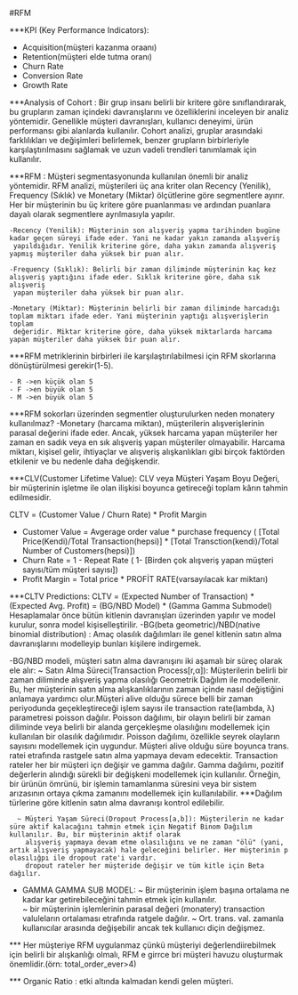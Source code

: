 #RFM

***KPI (Key Performance Indicators):
   - Acquisition(müşteri kazanma oraanı)
   - Retention(müşteri elde tutma oranı)
   - Churn Rate
   - Conversion Rate
   - Growth Rate

***Analysis of Cohort :
     Bir grup insanı belirli bir kritere göre sınıflandırarak, bu grupların zaman içindeki davranışlarını ve
     özelliklerini inceleyen bir analiz yöntemidir. Genellikle müşteri davranışları, kullanıcı deneyimi, ürün
     performansı gibi alanlarda kullanılır. Cohort analizi, gruplar arasındaki farklılıkları ve değişimleri
     belirlemek, benzer grupların birbirleriyle karşılaştırılmasını sağlamak ve uzun vadeli trendleri tanımlamak için kullanılır.

***RFM :
     Müşteri segmentasyonunda kullanılan önemli bir analiz yöntemidir. RFM analizi, müşterileri üç ana kriter olan Recency (Yenilik),
     Frequency (Sıklık) ve Monetary (Miktar) ölçütlerine göre segmentlere ayırır. Her bir müşterinin bu üç kritere göre puanlanması ve
     ardından puanlara dayalı olarak segmentlere ayrılmasıyla yapılır.

    -Recency (Yenilik): Müşterinin son alışveriş yapma tarihinden bugüne kadar geçen süreyi ifade eder. Yani ne kadar yakın zamanda alışveriş
     yapıldığıdır. Yenilik kriterine göre, daha yakın zamanda alışveriş yapmış müşteriler daha yüksek bir puan alır.

    -Frequency (Sıklık): Belirli bir zaman diliminde müşterinin kaç kez alışveriş yaptığını ifade eder. Sıklık kriterine göre, daha sık alışveriş
     yapan müşteriler daha yüksek bir puan alır.

    -Monetary (Miktar): Müşterinin belirli bir zaman diliminde harcadığı toplam miktarı ifade eder. Yani müşterinin yaptığı alışverişlerin toplam
     değeridir. Miktar kriterine göre, daha yüksek miktarlarda harcama yapan müşteriler daha yüksek bir puan alır.

***RFM metriklerinin birbirleri ile karşılaştırılabilmesi için RFM skorlarına dönüştürülmesi gerekir(1-5).
     
    - R ->en küçük olan 5 
    - F ->en büyük olan 5
    - M ->en büyük olan 5

***RFM sokorları üzerinden segmentler oluşturulurken neden monatery kullanılmaz?
    -Monetary (harcama miktarı), müşterilerin alışverişlerinin parasal değerini ifade eder. Ancak, yüksek harcama yapan müşteriler her zaman en sadık
     veya en sık alışveriş yapan müşteriler olmayabilir. Harcama miktarı, kişisel gelir, ihtiyaçlar ve alışveriş alışkanlıkları gibi birçok faktörden
     etkilenir ve bu nedenle daha değişkendir.

***CLV(Customer Lifetime Value):
   CLV veya Müşteri Yaşam Boyu Değeri, bir müşterinin işletme ile olan ilişkisi boyunca getireceği toplam kârın tahmin edilmesidir.

   CLTV = (Customer Value / Churn Rate) * Profit Margin

   - Customer Value = Avgerage order value * purchase frequency ( [Total Price(Kendi)/Total Transaction(hepsi)] * [Total Transction(kendi)/Total Number of Customers(hepsi)])
   - Churn Rate = 1 - Repeat Rate ( 1-  [Birden çok alışveriş yapan müşteri sayısı/tüm müşteri sayısı])
   - Profit Margin = Total price * PROFİT RATE(varsayılacak kar miktarı)

***CLTV Predictions:
   CLTV = (Expected Number of Transaction) * (Expected Avg. Profit) = (BG/NBD Model) * (Gamma Gamma Submodel)
   Hesaplamalar önce bütün kitlenin davranışları üzerinden yapılır ve model kurulur, sonra model kişiselleştirilir.
   -BG(beta geometric)/NBD(native binomial distribution) : Amaç olasılık dağılımları ile genel kitlenin satın alma davranışlarını modelleyip bunları kişilere indirgemek.

   -BG/NBD modeli, müşteri satın alma davranışını iki aşamalı bir süreç olarak ele alır:
      ~ Satın Alma Süreci(Transaction Process[r,α]): Müşterilerin belirli bir zaman diliminde alışveriş yapma olasılığı Geometrik Dağılım ile modellenir. Bu, her müşterinin satın alma
        alışkanlıklarının zaman içinde nasıl değiştiğini anlamaya yardımcı olur.Müşteri alive olduğu sürece belli bir zaman periyodunda geçekleştireceği işlem sayısı ile transaction
        rate(lambda, λ) parametresi poisson dağılır. Poisson dağılımı, bir olayın belirli bir zaman diliminde veya belirli bir alanda gerçekleşme olasılığını modellemek için kullanılan
        bir olasılık dağılımıdır. Poisson dağılımı, özellikle seyrek olayların sayısını modellemek için uygundur. Müşteri alive olduğu süre boyunca trans. ratei etrafında rastgele
        satın alma yapmaya devam edecektir. Transaction rateler her bir müşteri içn değişir ve gamma dağılır. Gamma dağılımı, pozitif değerlerin alındığı sürekli bir değişkeni 
        modellemek için kullanılır. Örneğin, bir ürünün ömrünü, bir işlemin tamamlanma süresini veya bir sistem arızasının ortaya çıkma zamanını modellemek için kullanılabilir.
        ***Dağılım türlerine göre kitlenin satın alma davranışı kontrol edilebilir.

      ~ Müşteri Yaşam Süreci(Dropout Process[a,b]): Müşterilerin ne kadar süre aktif kalacağını tahmin etmek için Negatif Binom Dağılım kullanılır. Bu, bir müşterinin aktif olarak
        alışveriş yapmaya devam etme olasılığını ve ne zaman "ölü" (yani, artık alışveriş yapmayacak) hale geleceğini belirler. Her müşterinin p olasılığpı ile dropout rate'i vardır.
        dropout rateler her müşteride değişir ve tüm kitle için Beta dağılır.
  
 - GAMMA GAMMA SUB MODEL: 
      ~ Bir müşterinin işlem başına ortalama ne kadar kar getirebileceğini tahmin etmek için kullanılır.       
      ~ bir müşterinin işlemlerinin parasal değeri (monatery) transaction valuleların ortalaması etrafında ratgele dağılır.
      ~ Ort. trans. val. zamanla kullanıcılar arasında değişebilir ancak tek kullanıcı diçin değişmez.

*** Her müşteriye RFM uygulanmaz çünkü müşteriyi değerlendiirebilmek için belirli bir alışkanlığı olmalı, RFM e girrce bri müşteri havuzu oluşturmak önemlidir.(örn: total_order_ever>4)

*** Organic Ratio : etki altında kalmadan kendi gelen müşteri.


































